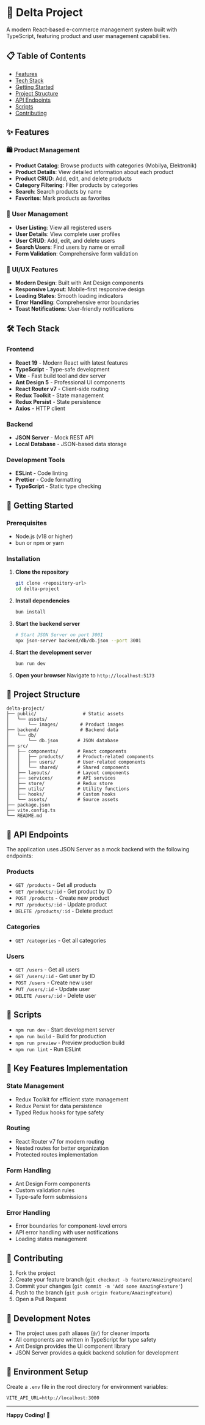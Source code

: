 # 🚀 Delta Project

A modern React-based e-commerce management system built with TypeScript, featuring product and user management capabilities.

## 📋 Table of Contents

- [Features](#features)
- [Tech Stack](#tech-stack)
- [Getting Started](#getting-started)
- [Project Structure](#project-structure)
- [API Endpoints](#api-endpoints)
- [Scripts](#scripts)
- [Contributing](#contributing)

## ✨ Features

### 🛍️ Product Management

- **Product Catalog**: Browse products with categories (Mobilya, Elektronik)
- **Product Details**: View detailed information about each product
- **Product CRUD**: Add, edit, and delete products
- **Category Filtering**: Filter products by categories
- **Search**: Search products by name
- **Favorites**: Mark products as favorites

### 👥 User Management

- **User Listing**: View all registered users
- **User Details**: View complete user profiles
- **User CRUD**: Add, edit, and delete users
- **Search Users**: Find users by name or email
- **Form Validation**: Comprehensive form validation

### 🎨 UI/UX Features

- **Modern Design**: Built with Ant Design components
- **Responsive Layout**: Mobile-first responsive design
- **Loading States**: Smooth loading indicators
- **Error Handling**: Comprehensive error boundaries
- **Toast Notifications**: User-friendly notifications

## 🛠️ Tech Stack

### Frontend

- **React 19** - Modern React with latest features
- **TypeScript** - Type-safe development
- **Vite** - Fast build tool and dev server
- **Ant Design 5** - Professional UI components
- **React Router v7** - Client-side routing
- **Redux Toolkit** - State management
- **Redux Persist** - State persistence
- **Axios** - HTTP client

### Backend

- **JSON Server** - Mock REST API
- **Local Database** - JSON-based data storage

### Development Tools

- **ESLint** - Code linting
- **Prettier** - Code formatting
- **TypeScript** - Static type checking

## 🚀 Getting Started

### Prerequisites

- Node.js (v18 or higher)
- bun or npm or yarn

### Installation

1. **Clone the repository**

   ```bash
   git clone <repository-url>
   cd delta-project
   ```

2. **Install dependencies**

   ```bash
   bun install
   ```

3. **Start the backend server**

   ```bash
   # Start JSON Server on port 3001
   npx json-server backend/db/db.json --port 3001
   ```

4. **Start the development server**

   ```bash
   bun run dev
   ```

5. **Open your browser**
   Navigate to `http://localhost:5173`

## 📁 Project Structure

```
delta-project/
├── public/                 # Static assets
│   └── assets/
│       └── images/        # Product images
├── backend/               # Backend data
│   └── db/
│       └── db.json       # JSON database
├── src/
│   ├── components/       # React components
│   │   ├── products/     # Product-related components
│   │   ├── users/        # User-related components
│   │   └── shared/       # Shared components
│   ├── layouts/          # Layout components
│   ├── services/         # API services
│   ├── store/            # Redux store
│   ├── utils/            # Utility functions
│   ├── hooks/            # Custom hooks
│   └── assets/           # Source assets
├── package.json
├── vite.config.ts
└── README.md
```

## 🔌 API Endpoints

The application uses JSON Server as a mock backend with the following endpoints:

### Products

- `GET /products` - Get all products
- `GET /products/:id` - Get product by ID
- `POST /products` - Create new product
- `PUT /products/:id` - Update product
- `DELETE /products/:id` - Delete product

### Categories

- `GET /categories` - Get all categories

### Users

- `GET /users` - Get all users
- `GET /users/:id` - Get user by ID
- `POST /users` - Create new user
- `PUT /users/:id` - Update user
- `DELETE /users/:id` - Delete user

## 📜 Scripts

- `npm run dev` - Start development server
- `npm run build` - Build for production
- `npm run preview` - Preview production build
- `npm run lint` - Run ESLint

## 🎯 Key Features Implementation

### State Management

- Redux Toolkit for efficient state management
- Redux Persist for data persistence
- Typed Redux hooks for type safety

### Routing

- React Router v7 for modern routing
- Nested routes for better organization
- Protected routes implementation

### Form Handling

- Ant Design Form components
- Custom validation rules
- Type-safe form submissions

### Error Handling

- Error boundaries for component-level errors
- API error handling with user notifications
- Loading states management

## 🤝 Contributing

1. Fork the project
2. Create your feature branch (`git checkout -b feature/AmazingFeature`)
3. Commit your changes (`git commit -m 'Add some AmazingFeature'`)
4. Push to the branch (`git push origin feature/AmazingFeature`)
5. Open a Pull Request

## 📝 Development Notes

- The project uses path aliases (`@/`) for cleaner imports
- All components are written in TypeScript for type safety
- Ant Design provides the UI component library
- JSON Server provides a quick backend solution for development

## 🔧 Environment Setup

Create a `.env` file in the root directory for environment variables:

```env
VITE_API_URL=http://localhost:3000
```

---

**Happy Coding! 🎉**
